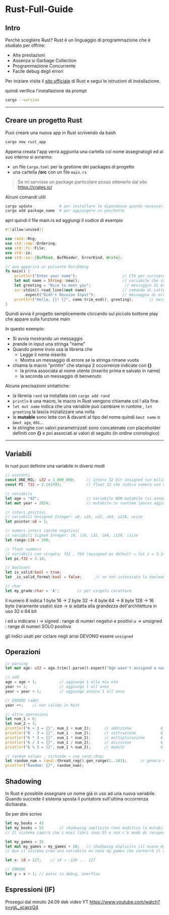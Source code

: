 # Rust-Full-Guide

## Intro

Perché scegliere Rust?
Rust è un linguaggio di programmazione che è studiato per offrire:

- Alte prestazioni
- Assenza si Garbage Collection
- Programmazione Concurrente
- Facile debug degli errori

Per iniziare visita il [sito ufficiale](https://rust-lang.org/learn/get-started/) di Rust e segui le istruzioni di installazione.

quindi verifica l'installazione da prompt

```sh
cargo --version
```

---

## Creare un progetto Rust

Puoi creare una nuova app in Rust scrivendo da bash

```sh
cargo new rust_app
```

Appena creata l'app verrà aggiunta una cartella col nome assegnatogli ed al suo interno si avranno:

- un file `Cargo.toml` per la gestione dei packages di progetto
- una cartella **/src** con un file `main.rs`

> Se mi servisse un package particolare posso ottenerlo dal sito https://crates.io/

Alcuni comandi utili

```sh
cargo update            # per installare le dipendenze quando necessarie
cargo add package_name  # per aggiungere un pacchetto
```

apri quindi il file main.rs ed aggiungi il codice di esempio

```rs
#![allow(unused)]

use rand::Rng;
use std::cmp::Ordering;
use std::fs::File;
use std::io;
use std::io::{BufRead, BufReader, ErrorKind, Write};

// qua apparirà un pulsante Run|Debug
fn main() {
    println!("Enter your name");                    // CTA per scrivere il nome
    let mut name = String::new();                   // variabile che salva l'input (il nome)
    let greeting = "Nice to meet you";               // messaggio di benvenuto
    io::stdin().read_line(&mut name)                // comando di cattura stringa (legge il nome quando INVIO)
        .expect("Didn't Receive Input");            // messaggio di errore se non scivo nulla
    println!("Hello, {}! {}", name.trim_end(), greeting);       // messaggio di benvenuto (stampa nome e messaggio)
}
```

Quindi avvia il progetto semplicemente cliccando sul piccolo bottone play che appare sulla funzione main

In questo esempio:

- Si avvia mostrando un messaggio
- prende in input una stringa "name"
- Quando preme invio usa la libreria che
  - Legge il nome inserito
  - Mostra un messaggio di errore se la stringa rimane vuota
- chiama la macro "println" che stampa 2 occorrenze indicate con **{}**
  - la prima associata al nome utente (inserito prima e salvato in name)
  - la seconda un messaggio di benvenuto

Alcune precisazioni sintattiche:

- la libreria `rand` va installata con `cargo add rand`
- `println` è una macro, le macro in Rust vengono chiamate col ! alla fine
- `let mut name` indica che una variabile può cambiare in runtime , `let greeting` la lascia inizializzare una volta
- le **mutable** sono lette con & davanti al tipo del nome quindi `&mut name` o `&mut age`, etc...
- le stringhe con valori parametrizzati sono concatenate con placeholder definiti con **{}** e poi associati ai valori di seguito (in ordine cronologico)

---

## Variabili

In rust puoi definire una variabile in diversi modi

```rs
// costanti
const ONE_MIL: u32 = 1_000_000;     // intero 32 bit unsigned (un milione scritto con _ ogni 3 cifre)
const PI: f32 = 3.141592;           // float 32 che indica numero con virgola (PI Greco)

// variabili
let age = "42";                     // variabile NON mutabile (si assegna una volta)
let mut year = 2024;                // mutabile in runtime (posso aggiornare l'anno al 2025 ad  esempio)

// interi positivi
// variabili Unsigned Integer: u8, u16, u32, u64, u128, usize
let pointer:u8 = 1;

// numeri interi (anche negativi)
// variabili Signed Integer: i8, i16, i32, i64, i128, isize
let range:i16 = 300;

// float numbers
// variabili con virgola: f32 , f64 (assigned as default → let z = 3.14)
let pi:f32 = 3.14;

// booleans
let is_valid:bool = true;
let _is_valid_format:bool = false;      // se non istanziata la booleana non da warning ( con _ all'inizio : "Rust, ignora il suo utilizzo" )

// char
let my_grade:char = 'A';        // per singolo carattere
```

il numero 8 indica 1 byte
16 → 2 byte
32 → 4 byte
64 → 8 byte
128 → 16 byte (raramente usato)
size → si adatta alla grandezza dell'architettura in uso 32 o 64 bit

i ed u indicano
i → signed : range di numeri negativi e positivi
u → unsigned : range di numeri SOLO positivo

gli indici usati per ciclare negli arrai DEVONO essere `unsigned`

## Operazioni

```rs
// parsing
let mut age: u32 = age.trim().parse().expect("Age wasn't assigned a number ");      // parsing & shadowing

// add
age = age + 1;          // aggiungo 1 alla mia età
year += 1;              // aggiungo 1 all'anno
year = year + 1;        // aggiungo ancora 1 all'anno

// ERRORE (add)
year ++;    // non valido in Rust

// altre operazioni
let num_1 = 6;
let num_2 = 3;
println!("6 + 3 = {}", num_1 + num_2);      // addizione             6 + 3 = 9
println!("6 - 3 = {}", num_1 - num_2);      // sottrazione           6 - 3 = 3
println!("6 * 3 = {}", num_1 * num_2);      // moltiplicazione       6 * 3 = 18
println!("6 / 3 = {}", num_1 / num_2);      // divisione             6 / 3 = 2
println!("6 % 3 = {}", num_1 % num_2);      // modulo                6 % 3 = 0

// random values , richiede → use rand::Rng;
let random_num = rand::thread_rng().gen_range(1..101);      // genera valore random : da 1 a 100 (101 non incluso)
println!("Random: {}", random_num);
```

## Shadowing

In Rust è possibile assegnare un nome già in uso ad una nuova variabile. Quando succede il sistema sposta il puntatore sull'ultima occorrenza dichiarata.

Se per dire scrivo

```rs
let my_books = 43
let my_books = 55       // shadowing implicito (non modifico la mutabilità)
// Il sistema capirà che i miei libri sono 55 e non c'è modo di recuperare il valore precedente se prima non lo salvo in uno stack separato.

let my_games = 15
let mut my_games = my_games + 10;   // shadowing esplicito (il nuovo my_games è adesso mutabile)
// Qua il sistema crea una variabile ex novo my_games che conterrà il valore precedente + 10

let x: i8 = 127;    // i8 → -128 ... 127

// ERRORE
let y = x + 1; // panic in debug, overflow
```

## Espressioni (IF)

Prosegui dal minuto 24.09 dek video YT
https://www.youtube.com/watch?v=ygL_xcavzQ4

